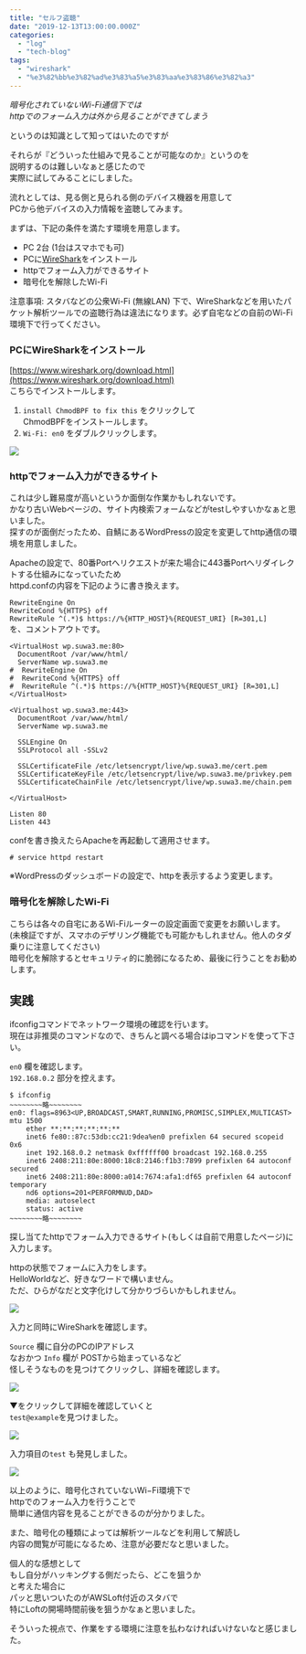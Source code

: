 ```yaml
---
title: "セルフ盗聴"
date: "2019-12-13T13:00:00.000Z"
categories: 
  - "log"
  - "tech-blog"
tags: 
  - "wireshark"
  - "%e3%82%bb%e3%82%ad%e3%83%a5%e3%83%aa%e3%83%86%e3%82%a3"
---
```


_暗号化されていないWi-Fi通信下では  
httpでのフォーム入力は外から見ることができてしまう_

というのは知識として知ってはいたのですが

それらが『どういった仕組みで見ることが可能なのか』というのを  
説明するのは難しいなぁと感じたので  
実際に試してみることにしました。

流れとしては、見る側と見られる側のデバイス機器を用意して  
PCから他デバイスの入力情報を盗聴してみます。

まずは、下記の条件を満たす環境を用意します。

- PC 2台 (1台はスマホでも可)
- PCに[WireShark](https://www.wireshark.org/download.html)をインストール
- httpでフォーム入力ができるサイト
- 暗号化を解除したWi-Fi

注意事項: スタバなどの公衆Wi-Fi (無線LAN) 下で、WireSharkなどを用いたパケット解析ツールでの盗聴行為は違法になります。必ず自宅などの自前のWi-Fi環境下で行ってください。

### PCにWireSharkをインストール

[https://www.wireshark.org/download.html](https://www.wireshark.org/download.html)  
こちらでインストールします。

1. `install ChmodBPF to fix this` をクリックして  
    ChmodBPFをインストールします。
2. `Wi-Fi: en0` をダブルクリックします。

![](images/image-6.png)

### httpでフォーム入力ができるサイト

これは少し難易度が高いというか面倒な作業かもしれないです。  
かなり古いWebページの、サイト内検索フォームなどがtestしやすいかなぁと思いました。  
探すのが面倒だったため、自鯖にあるWordPressの設定を変更してhttp通信の環境を用意しました。

Apacheの設定で、80番Portへリクエストが来た場合に443番Portへリダイレクトする仕組みになっていたため  
httpd.confの内容を下記のように書き換えます。

`RewriteEngine On`  
`RewriteCond %{HTTPS} off`  
`RewriteRule ^(.*)$ https://%{HTTP_HOST}%{REQUEST_URI} [R=301,L]`  
を、コメントアウトです。

```
<VirtualHost wp.suwa3.me:80>
  DocumentRoot /var/www/html/
  ServerName wp.suwa3.me
#  RewriteEngine On
#  RewriteCond %{HTTPS} off
#  RewriteRule ^(.*)$ https://%{HTTP_HOST}%{REQUEST_URI} [R=301,L]
</VirtualHost>

<Virtualhost wp.suwa3.me:443>
  DocumentRoot /var/www/html/
  ServerName wp.suwa3.me

  SSLEngine On
  SSLProtocol all -SSLv2

  SSLCertificateFile /etc/letsencrypt/live/wp.suwa3.me/cert.pem
  SSLCertificateKeyFile /etc/letsencrypt/live/wp.suwa3.me/privkey.pem
  SSLCertificateChainFile /etc/letsencrypt/live/wp.suwa3.me/chain.pem

</VirtualHost>

Listen 80
Listen 443
```

confを書き換えたらApacheを再起動して適用させます。

```
# service httpd restart
```

※WordPressのダッシュボードの設定で、httpを表示するよう変更します。

### 暗号化を解除したWi-Fi

こちらは各々の自宅にあるWi-Fiルーターの設定画面で変更をお願いします。  
(未検証ですが、スマホのデザリング機能でも可能かもしれません。他人のタダ乗りに注意してください)  
暗号化を解除するとセキュリティ的に脆弱になるため、最後に行うことをお勧めします。

## 実践

ifconfigコマンドでネットワーク環境の確認を行います。  
現在は非推奨のコマンドなので、きちんと調べる場合はipコマンドを使って下さい。

`en0` 欄を確認します。  
`192.168.0.2` 部分を控えます。

```
$ ifconfig
~~~~~~~~略~~~~~~~~
en0: flags=8963<UP,BROADCAST,SMART,RUNNING,PROMISC,SIMPLEX,MULTICAST> mtu 1500
	ether **:**:**:**:**:** 
	inet6 fe80::87c:53db:cc21:9dea%en0 prefixlen 64 secured scopeid 0x6 
	inet 192.168.0.2 netmask 0xffffff00 broadcast 192.168.0.255
	inet6 2408:211:80e:8000:18c8:2146:f1b3:7899 prefixlen 64 autoconf secured 
	inet6 2408:211:80e:8000:a014:7674:afa1:df65 prefixlen 64 autoconf temporary 
	nd6 options=201<PERFORMNUD,DAD>
	media: autoselect
	status: active
~~~~~~~~略~~~~~~~~
```

探し当てたhttpでフォーム入力できるサイト(もしくは自前で用意したページ)に入力します。

httpの状態でフォームに入力をします。  
HelloWorldなど、好きなワードで構いません。  
ただ、ひらがなだと文字化けして分かりづらいかもしれません。

![](images/スクリーンショット-2019-12-14-13.04.49.png)

入力と同時にWireSharkを確認します。

`Source` 欄に自分のPCのIPアドレス  
なおかつ `Info` 欄が POSTから始まっているなど  
怪しそうなものを見つけてクリックし、詳細を確認します。

![](images/スクリーンショット-2019-12-14-13.03.36.png)

▼をクリックして詳細を確認していくと  
`test@example`を見つけました。

![](images/スクリーンショット-2019-12-14-16.03.43.png)

入力項目の`test` も発見しました。

![](images/スクリーンショット-2019-12-14-13.03.08.png)

以上のように、暗号化されていないWi−Fi環境下で  
httpでのフォーム入力を行うことで  
簡単に通信内容を見ることができるのが分かりました。

また、暗号化の種類によっては解析ツールなどを利用して解読し  
内容の閲覧が可能になるため、注意が必要だなと思いました。

個人的な感想として  
もし自分がハッキングする側だったら、どこを狙うか  
と考えた場合に  
パッと思いついたのがAWSLoft付近のスタバで  
特にLoftの開場時間前後を狙うかなぁと思いました。

そういった視点で、作業をする環境に注意を払わなければいけないなと感じました。
